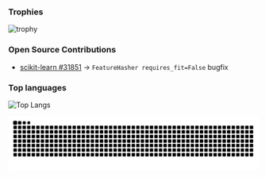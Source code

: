 

###  Trophies
![trophy](https://github-profile-trophy.vercel.app/?username=hqkqn32&theme=onedark)

<!--### 📊 GitHub Stats-->
<!--"""![GitHub Stats](https://github-readme-stats.vercel.app/api?username=hqkqn32&show_icons=true&locale=en)"""-->




###  Open Source Contributions
- [scikit-learn #31851](https://github.com/scikit-learn/scikit-learn/pull/31851) → `FeatureHasher requires_fit=False` bugfix

###  Top languages
![Top Langs](https://github-readme-stats.vercel.app/api/top-langs/?username=hqkqn32&layout=compact&theme=radical&cache_seconds=1800)




<picture>
  <source media="(prefers-color-scheme: dark)" srcset="https://raw.githubusercontent.com/toramanarda/toramanarda/output/github-contribution-grid-snake-dark.svg">
  <source media="(prefers-color-scheme: light)" srcset="https://raw.githubusercontent.com/toramanarda/toramanarda/output/github-contribution-grid-snake.svg">
  <img alt="github contribution grid snake animation" src="https://raw.githubusercontent.com/toramanarda/toramanarda/output/github-contribution-grid-snake.svg">
</picture>
